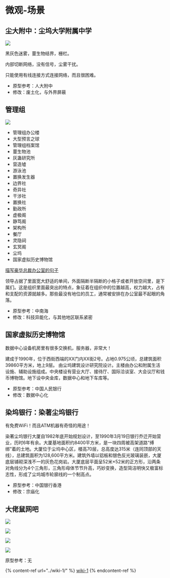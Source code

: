 # 微观-场景

## 尘大附中：尘坞大学附属中学

![](../.gitbook/assets/A4-13.png)

黑灰色迷雾，蔓生物结界，栅栏。

内部切断网络，没有信号，尘雾干扰。

只能使用有线连接方式连接网络，而且很困难。

* 原型参考：人大附中
* 修改：废土化，与外界屏蔽

## 管理组

![](../.gitbook/assets/A4-15.png)

* 管理组办公楼
* 大型预言之球
* 管理组档案馆
* 蔓生物池
* 灰蛊研究所
* 营造墟
* 游泳池
* 置换发生器
* 边界社
* 奇异社
* 干涉社
* 置换社
* 勤政所
* 虚极阁
* 静笃阁
* 架构所
* 餐厅
* 灵隐祠
* 玄冥阁
* 尘坞
* 国家虚拟历史博物馆

[描写豪华总裁办公室的句子](http://www.yiyyy.com/article/post-3214420.html)

领导占据了里面宽大舒适的单间，外面隔断半隔断的小格子或者开放空间里，是下属们。这是组织里面最突出的特点，象征着在组织中的位置越高，权力越大，占有和支配的资源就越多。那些最没有地位的员工，通常被安排在办公室最不起眼的角落。

* 原型参考：中南海
* 修改：科技异能化，与其他地区联系紧密

## 国家虚拟历史博物馆

数据中心设备机房里有很多交换机，服务器，非常大！

建成于1990年，位于西街西端的XX门内XX街2号。占地0.975公顷，总建筑面积39860平方米，地上9层。 由尘坞建筑设计研究院设计。主楼由办公和附属生活设施、辅助设施组成。中央楼设有营业大厅、接待厅、国际洽谈室、大会议厅和钱币博物馆。地下设中央金库，数据中心和地下车库等。

* 原型参考：中国人民银行
* 修改：数据中心化

## 染坞银行：染著尘坞银行

有免费WiFi！而且ATM机器有奇怪的用途！

染著尘坞银行大厦自1982年底开始规划设计，至1990年3月19日银行乔迁开始营业，历时6年有余。大厦基地面积约8400平方米，是一块四周被高架道路“缚绑”着的土地。大厦位于尘坞中心区，楼高70层，总高度达315米（连同顶部的天线），总建筑面积为128,600平方米。建筑外墙以铝板和银色反光玻璃装嵌，大厦底层铺砌深浅不一的灰色花岗岩。大厦底层平面呈52米×52米的正方形，沿两条对角线分为4个三角形，三角形母体节节升高，巧妙变换，造型简洁明快又极富标志性，形成了尘坞城市轮廓线的一个制高点。

* 原型参考：中国银行香港
* 修改：宗庙化

## 大佬鼠网吧

![](../.gitbook/assets/A4-14-0.png)

![](../.gitbook/assets/A4-14-1.png)

![](../.gitbook/assets/A4-14-2.png)

![](../.gitbook/assets/A4-14-3.png)

原型参考：无

{% content-ref url="../wiki-1/" %}
[wiki-1](../wiki-1/)
{% endcontent-ref %}
